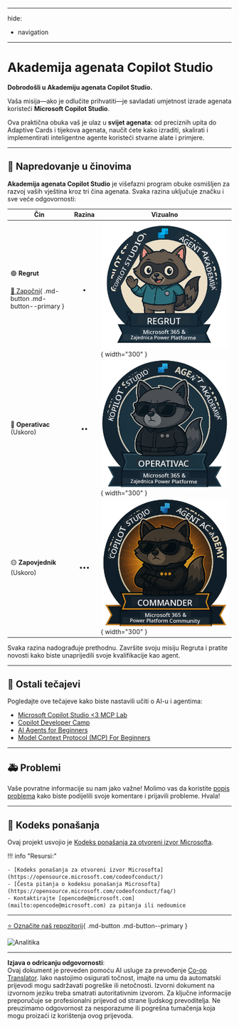 <!--
CO_OP_TRANSLATOR_METADATA:
{
  "original_hash": "15e57e059ce7689d602d7853187235cd",
  "translation_date": "2025-10-20T22:41:17+00:00",
  "source_file": "docs/index.md",
  "language_code": "hr"
}
-->
---
hide:
- navigation
---

# Akademija agenata Copilot Studio

**Dobrodošli u Akademiju agenata Copilot Studio.**  

Vaša misija—ako je odlučite prihvatiti—je savladati umjetnost izrade agenata koristeći **Microsoft Copilot Studio**.

Ova praktična obuka vaš je ulaz u **svijet agenata**: od preciznih upita do Adaptive Cards i tijekova agenata, naučit ćete kako izraditi, skalirati i implementirati inteligentne agente koristeći stvarne alate i primjere.

---

## 🏅 Napredovanje u činovima

**Akademija agenata Copilot Studio** je višefazni program obuke osmišljen za razvoj vaših vještina kroz tri čina agenata. Svaka razina uključuje značku i sve veće odgovornosti:

| Čin              | Razina | Vizualno |
|------------------|:-----:|--------|
| 🟢 **Regrut**</br></br>[🚀 Započni](https://aka.ms/agent-academy-recruit){ .md-button .md-button--primary }     | •     | ![Značka Regrut](../../../translated_images/mcs-agent-academy-recruit-badge.ae42fcac011188229cda7c92da096df498ae9d647b2f66c6edf16befbbcbb339.hr.png){ width="300" }     |
| 🔵 **Operativac**</br>(Uskoro)   | ••    | ![Značka Operativac](../../../translated_images/mcs-agent-academy-operative-badge.1366e342a9b895d01f94429b640bca24ed169dbcb9dc099ba149b92825c7a0ac.hr.png){ width="300" } |
| 🟡 **Zapovjednik**</br>(Uskoro)    | •••   | ![Značka Zapovjednik](../../../translated_images/mcs-agent-academy-commander-badge.a62ed6b9c3c9bf697286fbfd692b3dddc69a95d0d519b8776667a7bd50e2a183.hr.png){ width="300" } |

Svaka razina nadograđuje prethodnu. Završite svoju misiju Regruta i pratite novosti kako biste unaprijedili svoje kvalifikacije kao agent.

---

## 🎒 Ostali tečajevi

Pogledajte ove tečajeve kako biste nastavili učiti o AI-u i agentima:

- [Microsoft Copilot Studio <3 MCP Lab](https://aka.ms/mcsmcplab)
- [Copilot Developer Camp](https://microsoft.github.io/copilot-camp/)
- [AI Agents for Beginners](https://microsoft.github.io/ai-agents-for-beginners/)
- [Model Context Protocol (MCP) For Beginners](https://github.com/microsoft/mcp-for-beginners)

---

## 🚑 Problemi

Vaše povratne informacije su nam jako važne! Molimo vas da koristite [popis problema](https://github.com/microsoft/agent-academy/issues) kako biste podijelili svoje komentare i prijavili probleme. Hvala!

---

## 📜 Kodeks ponašanja

Ovaj projekt usvojio je [Kodeks ponašanja za otvoreni izvor Microsofta](https://opensource.microsoft.com/codeofconduct/).

!!! info "Resursi:"

    - [Kodeks ponašanja za otvoreni izvor Microsofta](https://opensource.microsoft.com/codeofconduct/)
    - [Česta pitanja o kodeksu ponašanja Microsofta](https://opensource.microsoft.com/codeofconduct/faq/)
    - Kontaktirajte [opencode@microsoft.com](mailto:opencode@microsoft.com) za pitanja ili nedoumice

---

[⭐️ Označite naš repozitorij](https://github.com/microsoft/agent-academy){ .md-button .md-button--primary }

<!-- markdownlint-disable-next-line MD033 -->
<img src="https://m365-visitor-stats.azurewebsites.net/agent-academy/index" alt="Analitika" />

---

**Izjava o odricanju odgovornosti**:  
Ovaj dokument je preveden pomoću AI usluge za prevođenje [Co-op Translator](https://github.com/Azure/co-op-translator). Iako nastojimo osigurati točnost, imajte na umu da automatski prijevodi mogu sadržavati pogreške ili netočnosti. Izvorni dokument na izvornom jeziku treba smatrati autoritativnim izvorom. Za ključne informacije preporučuje se profesionalni prijevod od strane ljudskog prevoditelja. Ne preuzimamo odgovornost za nesporazume ili pogrešna tumačenja koja mogu proizaći iz korištenja ovog prijevoda.